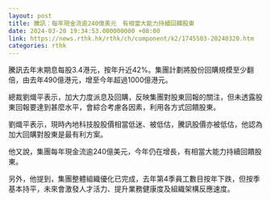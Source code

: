 ```yaml
---
layout: post
title: 騰訊：每年現金流逾240億美元　有相當大能力持續回饋股東
date: 2024-03-20 19:34:53.000000000 +08:00
link: https://news.rthk.hk/rthk/ch/component/k2/1745503-20240320.htm
categories: rthk
---
```


騰訊去年末期息每股3.4港元，按年升近42%。集團計劃將股份回購規模至少翻倍，由去年490億港元，增至今年超過1000億港元。

總裁劉熾平表示，加大力度派息及回購，反映集團對股東回報的關注，但未透露股東回報要達到甚麼水平，會綜合考慮各因素，利用各方式回饋股東。

劉熾平表示，現時內地科技股股價相當低迷、被低估，騰訊股價亦被低估，他認為加大回購對股東是最有利方案。

他又說，集團每年現金流逾240億美元，今年仍在增長，有相當大能力持續回饋股東。

另外，他提到，集團整體組織優化已完成，去年第4季員工數目按年下跌，但按季基本持平，未來會激發人才活力、提升業務健康度及組織架構反應速度。
